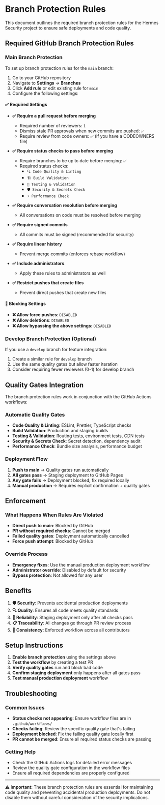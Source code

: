 # Branch Protection Rules

This document outlines the required branch protection rules for the Hermes Security project to ensure safe deployments and code quality.

## Required GitHub Branch Protection Rules

### Main Branch Protection

To set up branch protection rules for the `main` branch:

1. Go to your GitHub repository
2. Navigate to **Settings** → **Branches**
3. Click **Add rule** or edit existing rule for `main`
4. Configure the following settings:

#### ✅ Required Settings

- **✅ Require a pull request before merging**
  - Required number of reviewers: `1`
  - Dismiss stale PR approvals when new commits are pushed: `✅`
  - Require review from code owners: `✅` (if you have a CODEOWNERS file)

- **✅ Require status checks to pass before merging**
  - Require branches to be up to date before merging: `✅`
  - Required status checks:
    - `🔍 Code Quality & Linting`
    - `🏗️ Build Validation`
    - `🧪 Testing & Validation`
    - `🛡️ Security & Secrets Check`
    - `⚡ Performance Check`

- **✅ Require conversation resolution before merging**
  - All conversations on code must be resolved before merging

- **✅ Require signed commits**
  - All commits must be signed (recommended for security)

- **✅ Require linear history**
  - Prevent merge commits (enforces rebase workflow)

- **✅ Include administrators**
  - Apply these rules to administrators as well

- **✅ Restrict pushes that create files**
  - Prevent direct pushes that create new files

#### 🚫 Blocking Settings

- **❌ Allow force pushes**: `DISABLED`
- **❌ Allow deletions**: `DISABLED`
- **❌ Allow bypassing the above settings**: `DISABLED`

### Develop Branch Protection (Optional)

If you use a `develop` branch for feature integration:

1. Create a similar rule for `develop` branch
2. Use the same quality gates but allow faster iteration
3. Consider requiring fewer reviewers (0-1) for develop branch

## Quality Gates Integration

The branch protection rules work in conjunction with the GitHub Actions workflows:

### Automatic Quality Gates
- **Code Quality & Linting**: ESLint, Prettier, TypeScript checks
- **Build Validation**: Production and staging builds
- **Testing & Validation**: Routing tests, environment tests, CDN tests
- **Security & Secrets Check**: Secret detection, dependency audit
- **Performance Check**: Bundle size analysis, performance budget

### Deployment Flow
1. **Push to main** → Quality gates run automatically
2. **All gates pass** → Staging deployment to GitHub Pages
3. **Any gate fails** → Deployment blocked, fix required locally
4. **Manual production** → Requires explicit confirmation + quality gates

## Enforcement

### What Happens When Rules Are Violated

- **Direct push to main**: Blocked by GitHub
- **PR without required checks**: Cannot be merged
- **Failed quality gates**: Deployment automatically cancelled
- **Force push attempt**: Blocked by GitHub

### Override Process

- **Emergency fixes**: Use the manual production deployment workflow
- **Administrator override**: Disabled by default for security
- **Bypass protection**: Not allowed for any user

## Benefits

1. **🛡️ Security**: Prevents accidental production deployments
2. **🔍 Quality**: Ensures all code meets quality standards
3. **🚀 Reliability**: Staging deployment only after all checks pass
4. **📋 Traceability**: All changes go through PR review process
5. **🔄 Consistency**: Enforced workflow across all contributors

## Setup Instructions

1. **Enable branch protection** using the settings above
2. **Test the workflow** by creating a test PR
3. **Verify quality gates** run and block bad code
4. **Confirm staging deployment** only happens after all gates pass
5. **Test manual production deployment** workflow

## Troubleshooting

### Common Issues

- **Status checks not appearing**: Ensure workflow files are in `.github/workflows/`
- **Checks failing**: Review the specific quality gate that's failing
- **Deployment blocked**: Fix the failing quality gate locally first
- **PR cannot be merged**: Ensure all required status checks are passing

### Getting Help

- Check the GitHub Actions logs for detailed error messages
- Review the quality gate configuration in the workflow files
- Ensure all required dependencies are properly configured

---

**⚠️ Important**: These branch protection rules are essential for maintaining code quality and preventing accidental production deployments. Do not disable them without careful consideration of the security implications.
